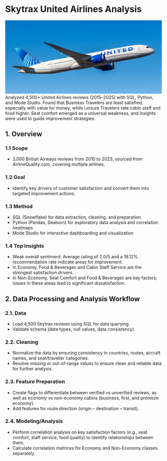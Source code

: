 # Skytrax United Airlines Analysis
![](image.png)
Analyzed 4,500+ United Airlines reviews (2015–2025) with SQL, Python, and Mode Studio. Found that Business Travelers are least satisfied, especially with value for money, while Leisure Travelers rate cabin staff and food higher. Seat comfort emerged as a universal weakness, and insights were used to guide improvement strategies.

## 1. Overview

### 1.1 Scope
- 3,000 British Airways reviews from 2010 to 2023, sourced from AirlineQuality.com, covering multiple airlines.

### 1.2 Goal
- Identify key drivers of customer satisfaction and convert them into targeted improvement actions.

### 1.3 Method
- SQL (Snowflake) for data extraction, cleaning, and preparation  
- Python (Pandas, Seaborn) for exploratory data analysis and correlation heatmaps  
- Mode Studio for interactive dashboarding and visualization  

### 1.4 Top Insights
- Weak overall sentiment: Average rating of 2.0/5 and a 18.12% recommendation rate indicate areas for improvement.  
- In Economy, Food & Beverages and Cabin Staff Service are the strongest satisfaction drivers.  
- In Non-Economy, Seat Comfort and Food & Beverages are key factors; issues in these areas lead to significant dissatisfaction.


## 2. Data Processing and Analysis Workflow

### 2.1. Data
- Load 4,500 Skytrax reviews using SQL for data querying.
- Validate schema (data types, null values, data consistency).

### 2.2. Cleaning
- Normalize the data by ensuring consistency in countries, routes, aircraft names, and seat/traveller categories.
- Resolve missing or out-of-range values to ensure clean and reliable data for further analysis.

### 2.3. Feature Preparation
- Create flags to differentiate between verified vs unverified reviews, as well as economy vs non-economy cabins (business, first, and premium economy).
- Add features for route direction (origin – destination – transit).

### 2.4. Modeling/Analysis
- Perform correlation analysis on key satisfaction factors (e.g., seat comfort, staff service, food quality) to identify relationships between them.
- Calculate correlation matrices for Economy and Non-Economy classes separately.
